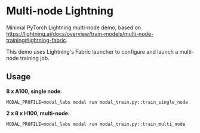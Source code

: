 # Multi-node Lightning

Minimal PyTorch Lightning multi-node demo, based on https://lightning.ai/docs/overview/train-models/multi-node-training#lightning-fabric.

This demo uses Lightning's Fabric launcher to configure and launch a multi-node training job.

## Usage

**8 x A100, single node:**

```
MODAL_PROFILE=modal_labs modal run modal_train.py::train_single_node
```

**2 x 8 x H100, multi-node:**

```
MODAL_PROFILE=modal_labs modal run modal_train.py::train_multi_node
